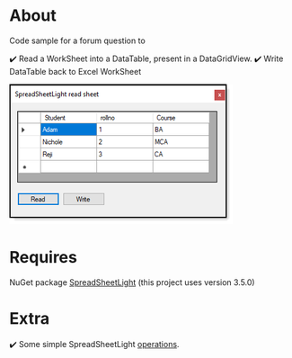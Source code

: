 ﻿# About

Code sample for a forum question to 

:heavy_check_mark: Read a WorkSheet into a DataTable, present in a DataGridView. 
:heavy_check_mark: Write DataTable back to Excel WorkSheet

![screen](assets/SpreadSheetLight1.png)

# Requires

NuGet package [SpreadSheetLight](https://www.nuget.org/packages/SpreadsheetLight/) (this project uses version 3.5.0)

# Extra

:heavy_check_mark:  Some simple SpreadSheetLight [operations](https://github.com/karenpayneoregon/ExcelUnleashed/tree/master/SpreadSheetLightLibrary).

